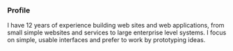 ### Profile

I have 12 years of experience building web sites and web applications, from small simple websites and services to large enterprise level systems. I focus on simple, usable interfaces and prefer to work by prototyping ideas.
